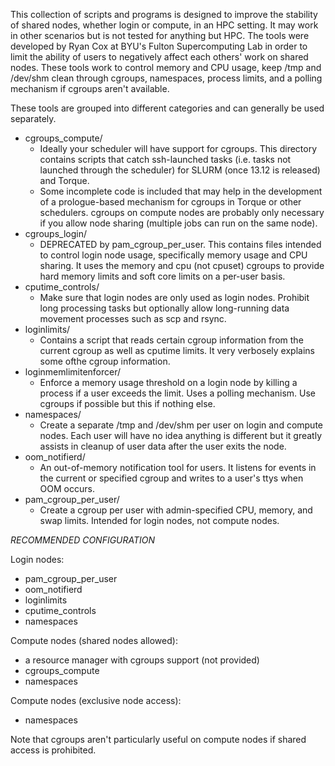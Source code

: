 This collection of scripts and programs is designed to improve the stability of shared nodes, whether login or compute, in an HPC setting.  It may work in other scenarios but is not tested for anything but HPC.  The tools were developed by Ryan Cox at BYU's Fulton Supercomputing Lab in order to limit the ability of users to negatively affect each others' work on shared nodes.  These tools work to control memory and CPU usage, keep /tmp and /dev/shm clean through cgroups, namespaces, process limits, and a polling mechanism if cgroups aren't available.

These tools are grouped into different categories and can generally be used separately.

* cgroups_compute/
	- Ideally your scheduler will have support for cgroups.  This directory contains scripts that catch ssh-launched tasks (i.e. tasks not launched through the scheduler) for SLURM (once 13.12 is released) and Torque.
	- Some incomplete code is included that may help in the development of a prologue-based mechanism for cgroups in Torque or other schedulers.  cgroups on compute nodes are probably only necessary if you allow node sharing (multiple jobs can run on the same node).
* cgroups_login/
	- DEPRECATED by pam_cgroup_per_user.  This contains files intended to control login node usage, specifically memory usage and CPU sharing.  It uses the memory and cpu (not cpuset) cgroups to provide hard memory limits and soft core limits on a per-user basis.
* cputime_controls/
	- Make sure that login nodes are only used as login nodes.  Prohibit long processing tasks but optionally allow long-running data movement processes such as scp and rsync.
* loginlimits/
	- Contains a script that reads certain cgroup information from the current cgroup as well as cputime limits.  It very verbosely explains some ofthe cgroup information.
* loginmemlimitenforcer/
	- Enforce a memory usage threshold on a login node by killing a process if a user exceeds the limit.  Uses a polling mechanism.  Use cgroups if possible but this if nothing else.
* namespaces/
	- Create a separate /tmp and /dev/shm per user on login and compute nodes.  Each user will have no idea anything is different but it greatly assists in cleanup of user data after the user exits the node.
* oom_notifierd/
	- An out-of-memory notification tool for users.  It listens for events in the current or specified cgroup and writes to a user's ttys when OOM occurs.
* pam_cgroup_per_user/
	- Create a cgroup per user with admin-specified CPU, memory, and swap limits.  Intended for login nodes, not compute nodes.


*RECOMMENDED CONFIGURATION*

Login nodes:
* pam_cgroup_per_user
* oom_notifierd
* loginlimits
* cputime_controls
* namespaces

Compute nodes (shared nodes allowed):
* a resource manager with cgroups support (not provided)
* cgroups_compute
* namespaces

Compute nodes (exclusive node access):
* namespaces

Note that cgroups aren't particularly useful on compute nodes if shared access is prohibited.
